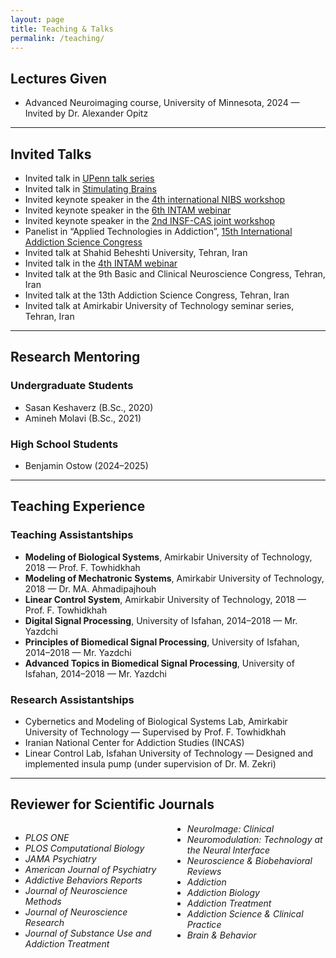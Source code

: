 ```yaml
---
layout: page
title: Teaching & Talks
permalink: /teaching/
---
```


## Lectures Given

- Advanced Neuroimaging course, University of Minnesota, 2024 — Invited by Dr. Alexander Opitz
  
---

## Invited Talks

- Invited talk in [UPenn talk series](https://bsky.app/profile/desmondoathes.bsky.social/post/3logg6bzijs2s)
- Invited talk in [Stimulating Brains](https://stimulatingbrains.org/14-ghazaleh-soleimani-colleen-hanlon/)
- Invited keynote speaker in the [4th international NIBS workshop](https://nibs-workshop.umn.edu)
- Invited keynote speaker in the [6th INTAM webinar](https://www.youtube.com/watch?v=F51mhoREk4o&t=40s)
- Invited keynote speaker in the [2nd INSF-CAS joint workshop](https://www.youtube.com/watch?v=28LKYHtY7bA)
- Panelist in “Applied Technologies in Addiction”, [15th International Addiction Science Congress](https://www.youtube.com/watch?v=9Gav7XlIp6k)
- Invited talk at Shahid Beheshti University, Tehran, Iran 
- Invited talk in the [4th INTAM webinar](https://www.youtube.com/watch?v=PAvLOlXa4oI)
- Invited talk at the 9th Basic and Clinical Neuroscience Congress, Tehran, Iran
- Invited talk at the 13th Addiction Science Congress, Tehran, Iran
- Invited talk at Amirkabir University of Technology seminar series, Tehran, Iran
  
---

## Research Mentoring

### Undergraduate Students
- Sasan Keshaverz (B.Sc., 2020)
- Amineh Molavi (B.Sc., 2021)
### High School Students
- Benjamin Ostow (2024–2025)

---

## Teaching Experience

### Teaching Assistantships
- **Modeling of Biological Systems**, Amirkabir University of Technology, 2018 — Prof. F. Towhidkhah
- **Modeling of Mechatronic Systems**, Amirkabir University of Technology, 2018 — Dr. MA. Ahmadipajhouh
- **Linear Control System**, Amirkabir University of Technology, 2018 — Prof. F. Towhidkhah
- **Digital Signal Processing**, University of Isfahan, 2014–2018 — Mr. Yazdchi
- **Principles of Biomedical Signal Processing**, University of Isfahan, 2014–2018 — Mr. Yazdchi
- **Advanced Topics in Biomedical Signal Processing**, University of Isfahan, 2014–2018 — Mr. Yazdchi

### Research Assistantships
- Cybernetics and Modeling of Biological Systems Lab, Amirkabir University of Technology — Supervised by Prof. F. Towhidkhah
- Iranian National Center for Addiction Studies (INCAS)
- Linear Control Lab, Isfahan University of Technology — Designed and implemented insula pump (under supervision of Dr. M. Zekri)

---

## Reviewer for Scientific Journals

<div style="columns: 2; -webkit-columns: 2; -moz-columns: 2;">
<ul>
  <li><i>PLOS ONE</i></li>
  <li><i>PLOS Computational Biology</i></li>
  <li><i>JAMA Psychiatry</i></li>
  <li><i>American Journal of Psychiatry</i></li>
  <li><i>Addictive Behaviors Reports</i></li>
  <li><i>Journal of Neuroscience Methods</i></li>
  <li><i>Journal of Neuroscience Research</i></li>
  <li><i>Journal of Substance Use and Addiction Treatment</i></li>
  <li><i>NeuroImage: Clinical</i></li>
  <li><i>Neuromodulation: Technology at the Neural Interface</i></li>
  <li><i>Neuroscience & Biobehavioral Reviews</i></li>
  <li><i>Addiction</i></li>
  <li><i>Addiction Biology</i></li>
  <li><i>Addiction Treatment</i></li>
  <li><i>Addiction Science & Clinical Practice</i></li>
  <li><i>Brain & Behavior</i></li>
</ul>
</div>

